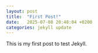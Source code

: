 ```yaml
---
layout: post
title:  "First Post!"
date:   2025-07-08 20:48:04 +0200
categories: jekyll update
---
```

This is my first post to test Jekyll. 
